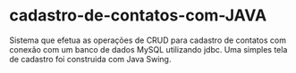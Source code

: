 # cadastro-de-contatos-com-JAVA
Sistema que efetua as operações de CRUD para cadastro de contatos com conexão com um banco de dados MySQL utilizando jdbc.
Uma simples tela de cadastro foi construida com Java Swing.

